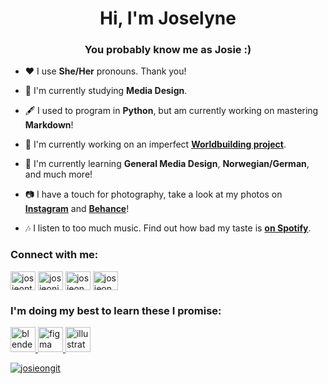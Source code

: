 
<h1 align="center">Hi, I'm Joselyne</h1>
<h3 align="center">You probably know me as Josie :)</h3>




- ❤️ I use **She/Her** pronouns. Thank you!

- 🌱 I'm currently studying **Media Design**.

- 🖋️ I used to program in **Python**, but am currently working on mastering **Markdown**!

- 🔭 I'm currently working on an imperfect **[Worldbuilding project](https://github.com/JosieOnGit/Luniks)**.

- 🌱 I'm currently learning **General Media Design**, **Norwegian/German**, and much more!

- 📷 I have a touch for photography, take a look at my photos on **[Instagram](https://www.instagram.com/josieoninsta/)** and **[Behance](https://www.behance.net/JosieOnBE)**!

- 🎶 I listen to too much music. Find out how bad my taste is **[on Spotify](https://open.spotify.com/user/dj_thunderbolt)**.


<h3 align="left">Connect with me:</h3>
<p align="left">
<a href="https://twitter.com/josieontw" target="blank"><img align="center" src="https://raw.githubusercontent.com/rahuldkjain/github-profile-readme-generator/master/src/images/icons/Social/twitter.svg" alt="josieontw" height="30" width="40" /></a>
<a href="https://instagram.com/josieoninsta" target="blank"><img align="center" src="https://raw.githubusercontent.com/rahuldkjain/github-profile-readme-generator/master/src/images/icons/Social/instagram.svg" alt="josieoninsta" height="30" width="40" /></a>
<a href="https://www.behance.net/josieonbe" target="blank"><img align="center" src="https://raw.githubusercontent.com/rahuldkjain/github-profile-readme-generator/master/src/images/icons/Social/behance.svg" alt="josieonbe" height="30" width="40" /></a>
<a href="https://www.youtube.com/@JosieOnYT" target="blank"><img align="center" src="https://raw.githubusercontent.com/rahuldkjain/github-profile-readme-generator/master/src/images/icons/Social/youtube.svg" alt="josieonyt" height="30" width="40" /></a>
</p>

<h3 align="left">I'm doing my best to learn these I promise:</h3>
<p align="left"> <a href="https://www.blender.org/" target="_blank" rel="noreferrer"> <img src="https://download.blender.org/branding/community/blender_community_badge_white.svg" alt="blender" width="40" height="40"/> </a> <a href="https://www.figma.com/" target="_blank" rel="noreferrer"> <img src="https://www.vectorlogo.zone/logos/figma/figma-icon.svg" alt="figma" width="40" height="40"/> </a> <a href="https://www.adobe.com/in/products/illustrator.html" target="_blank" rel="noreferrer"> <img src="https://www.vectorlogo.zone/logos/adobe_illustrator/adobe_illustrator-icon.svg" alt="illustrator" width="40" height="40"/>

<p><img align="center" src="https://github-readme-streak-stats.herokuapp.com?user=josieongit&theme=material-palenight" alt="josieongit" /></p>
